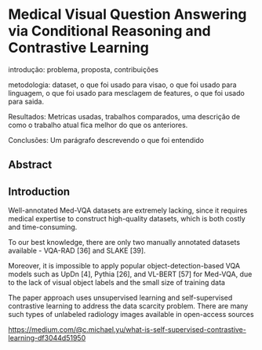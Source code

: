 # Medical Visual Question Answering via Conditional Reasoning and Contrastive Learning

introdução: problema, proposta, contribuições

metodologia: dataset, o que foi usado para visao, o que foi usado para linguagem, o que foi usado para mesclagem de features, o que foi usado para saida.

Resultados: Metricas usadas, trabalhos comparados, uma descrição de como o trabalho atual fica melhor do que os anteriores.

Conclusões: Um parágrafo descrevendo o que foi entendido

## Abstract

## Introduction

Well-annotated Med-VQA datasets are extremely lacking, since it requires medical expertise to construct high-quality datasets, which is both costly and time-consuming.

To our best knowledge, there are only two manually annotated datasets available - VQA-RAD [36] and SLAKE [39].

Moreover, it is impossible to apply popular object-detection-based VQA models such as UpDn [4], Pythia [26], and VL-BERT [57] for Med-VQA, due to the lack of visual object labels and the small size of training data

The paper approach uses unsupervised learning and self-supervised contrastive learning to address the data scarcity problem. There are many such types of unlabeled radiology images available in open-access sources

https://medium.com/@c.michael.yu/what-is-self-supervised-contrastive-learning-df3044d51950
